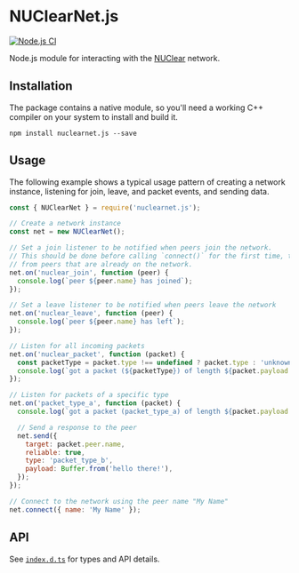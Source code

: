 # NUClearNet.js

[![Node.js CI](https://github.com/Fastcode/NUClearNet.js/actions/workflows/node.js.yml/badge.svg?branch=main)](https://github.com/Fastcode/NUClearNet.js/actions/workflows/node.js.yml)

Node.js module for interacting with the [NUClear](https://github.com/Fastcode/NUClear) network.

## Installation

The package contains a native module, so you'll need a working C++ compiler on your system to install and build it.

```
npm install nuclearnet.js --save
```

## Usage

The following example shows a typical usage pattern of creating a network instance, listening for join, leave, and packet events, and sending data.

```js
const { NUClearNet } = require('nuclearnet.js');

// Create a network instance
const net = new NUClearNet();

// Set a join listener to be notified when peers join the network.
// This should be done before calling `connect()` for the first time, to get join events
// from peers that are already on the network.
net.on('nuclear_join', function (peer) {
  console.log(`peer ${peer.name} has joined`);
});

// Set a leave listener to be notified when peers leave the network
net.on('nuclear_leave', function (peer) {
  console.log(`peer ${peer.name} has left`);
});

// Listen for all incoming packets
net.on('nuclear_packet', function (packet) {
  const packetType = packet.type !== undefined ? packet.type : 'unknown type';
  console.log(`got a packet (${packetType}) of length ${packet.payload.length} from peer ${packet.peer.name}`);
});

// Listen for packets of a specific type
net.on('packet_type_a', function (packet) {
  console.log(`got a packet (packet_type_a) of length ${packet.payload.length} from peer ${packet.peer.name}`);

  // Send a response to the peer
  net.send({
    target: packet.peer.name,
    reliable: true,
    type: 'packet_type_b',
    payload: Buffer.from('hello there!'),
  });
});

// Connect to the network using the peer name "My Name"
net.connect({ name: 'My Name' });
```

## API

See [`index.d.ts`](./index.d.ts) for types and API details.
